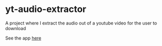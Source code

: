 # yt-audio-extractor
A project where I extract the audio out of a youtube video for the user to download

<p>See the app <a href="">here</a><p>
